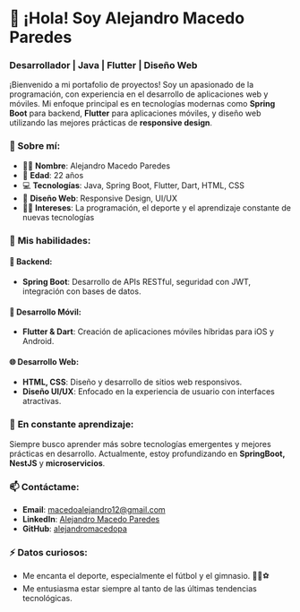 # 👋 ¡Hola! Soy **Alejandro Macedo Paredes**  
### Desarrollador  | Java | Flutter | Diseño Web  

¡Bienvenido a mi portafolio de proyectos! Soy un apasionado de la programación, con experiencia en el desarrollo de aplicaciones web y móviles. Mi enfoque principal es en tecnologías modernas como **Spring Boot** para backend, **Flutter** para aplicaciones móviles, y diseño web utilizando las mejores prácticas de **responsive design**.

### 🌟 Sobre mí:
- 🧑‍💻 **Nombre**: Alejandro Macedo Paredes
- 🎂 **Edad**: 22 años
- 💻 **Tecnologías**: Java, Spring Boot, Flutter, Dart, HTML, CSS
- 🎨 **Diseño Web**: Responsive Design, UI/UX
- 🏋️‍♂️ **Intereses**: La programación, el deporte y el aprendizaje constante de nuevas tecnologías

### 💼 **Mis habilidades:**

#### 🔧 Backend:
- **Spring Boot**: Desarrollo de APIs RESTful, seguridad con JWT, integración con bases de datos.
  
#### 📱 Desarrollo Móvil:
- **Flutter & Dart**: Creación de aplicaciones móviles híbridas para iOS y Android.
  
#### 🌐 Desarrollo Web:
- **HTML, CSS**: Diseño y desarrollo de sitios web responsivos.
- **Diseño UI/UX**: Enfocado en la experiencia de usuario con interfaces atractivas.

### 🌱 **En constante aprendizaje:**
Siempre busco aprender más sobre tecnologías emergentes y mejores prácticas en desarrollo. Actualmente, estoy profundizando en **SpringBoot, NestJS** y **microservicios**.

### 📫 **Contáctame:**
- **Email**: [macedoalejandro12@gmail.com](mailto:alejandro.macedo@example.com)
- **LinkedIn**: [Alejandro Macedo Paredes](#)
- **GitHub**: [alejandromacedopa](#)

### ⚡ **Datos curiosos:**
- Me encanta el deporte, especialmente el fútbol y el gimnasio. 🏋️‍♂️⚽
- Me entusiasma estar siempre al tanto de las últimas tendencias tecnológicas.
